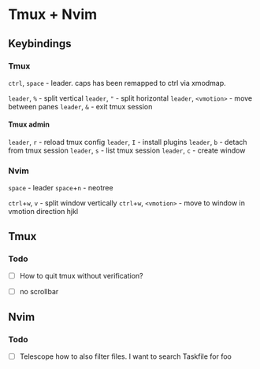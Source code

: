 # Tmux + Nvim 

## Keybindings

### Tmux
`ctrl`, `space` - leader. caps has been remapped to ctrl via xmodmap.

`leader`, `%` - split vertical
`leader`, `"` - split horizontal
`leader`, `<vmotion>` - move between panes
`leader`, `&` - exit tmux session

#### Tmux admin
`leader`, `r` - reload tmux config
`leader`, `I` - install plugins
`leader`, `b` - detach from tmux session
`leader`, `s` - list tmux session
`leader`, `c` - create window


### Nvim

`space` - leader
`space`+`n` - neotree

`ctrl`+`w`, `v` - split window vertically
`ctrl`+`w`, `<vmotion>` - move to window in vmotion direction hjkl


## Tmux

### Todo
- [ ] How to quit tmux without verification?
- [ ] no scrollbar


## Nvim

### Todo
- [ ] Telescope how to also filter files. I want to search Taskfile for foo
